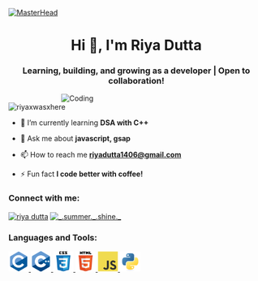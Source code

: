 [![MasterHead](https://www.digitalsolutionservices.com/img/services/web%20development.gif)](https://riyaxwasxhere.io)
<h1 align="center">Hi 👋, I'm Riya Dutta</h1>
<h3 align="center">Learning, building, and growing as a developer | Open to collaboration!</h3>
<img align="right" alt="Coding" width="400" src="https://i.pinimg.com/originals/41/7d/80/417d808a44607a7106e9d336b33ebadc.gif">

<p align="left"> <img src="https://komarev.com/ghpvc/?username=riyaxwasxhere&label=Profile%20views&color=0e75b6&style=flat" alt="riyaxwasxhere" /> </p>

- 🌱 I’m currently learning **DSA with C++**

- 💬 Ask me about **javascript, gsap**

- 📫 How to reach me **riyadutta1406@gmail.com**

- ⚡ Fun fact **I code better with coffee!**

<h3 align="left">Connect with me:</h3>
<p align="left">
<a href="https://linkedin.com/in/riya dutta" target="blank"><img align="center" src="https://raw.githubusercontent.com/rahuldkjain/github-profile-readme-generator/master/src/images/icons/Social/linked-in-alt.svg" alt="riya dutta" height="30" width="40" /></a>
<a href="https://instagram.com/_.summer._.shine._" target="blank"><img align="center" src="https://raw.githubusercontent.com/rahuldkjain/github-profile-readme-generator/master/src/images/icons/Social/instagram.svg" alt="_.summer._.shine._" height="30" width="40" /></a>
</p>

<h3 align="left">Languages and Tools:</h3>
<p align="left"> <a href="https://www.cprogramming.com/" target="_blank" rel="noreferrer"> <img src="https://raw.githubusercontent.com/devicons/devicon/master/icons/c/c-original.svg" alt="c" width="40" height="40"/> </a> <a href="https://www.w3schools.com/cpp/" target="_blank" rel="noreferrer"> <img src="https://raw.githubusercontent.com/devicons/devicon/master/icons/cplusplus/cplusplus-original.svg" alt="cplusplus" width="40" height="40"/> </a> <a href="https://www.w3schools.com/css/" target="_blank" rel="noreferrer"> <img src="https://raw.githubusercontent.com/devicons/devicon/master/icons/css3/css3-original-wordmark.svg" alt="css3" width="40" height="40"/> </a> <a href="https://www.w3.org/html/" target="_blank" rel="noreferrer"> <img src="https://raw.githubusercontent.com/devicons/devicon/master/icons/html5/html5-original-wordmark.svg" alt="html5" width="40" height="40"/> </a> <a href="https://developer.mozilla.org/en-US/docs/Web/JavaScript" target="_blank" rel="noreferrer"> <img src="https://raw.githubusercontent.com/devicons/devicon/master/icons/javascript/javascript-original.svg" alt="javascript" width="40" height="40"/> </a> <a href="https://www.python.org" target="_blank" rel="noreferrer"> <img src="https://raw.githubusercontent.com/devicons/devicon/master/icons/python/python-original.svg" alt="python" width="40" height="40"/> </a> </p>
